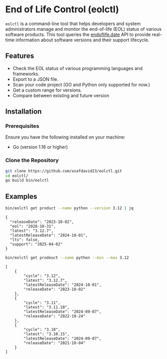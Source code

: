 # End of Life Control (eolctl)

`eolctl` is a command-line tool that helps developers and system administrators manage and monitor the end-of-life (EOL) status of various software products. This tool queries the [endoflife.date](https://endoflife.date/) API to provide real-time information about software versions and their support lifecycle.

## Features

- Check the EOL status of various programming languages and frameworks.
- Export to a JSON file.
- Scan your code project (GO and Python only supported for now.)
- Get a custom range for versions.
- Compare between existing and future version

## Installation

### Prerequisites

Ensure you have the following installed on your machine:

- Go (version 1.16 or higher)

### Clone the Repository

```bash
git clone https://github.com/asafdavid23/eolctl.git
cd eolctl/
go build bin/eolctl
```


## Examples

```bash
bin/eolctl get product --name python --version 3.12 | jq

```

```
{
  "releaseDate": "2023-10-02",
  "eol": "2028-10-31",
  "latest": "3.12.7",
  "latestReleaseDate": "2024-10-01",
  "lts": false,
  "support": "2025-04-02"
}

```

```bash
bin/eolctl get prodeuct --name python --min --max 3.12
```

```
[
    {
        "cycle": "3.12",
        "latest": "3.12.7",
        "latestReleaseDate": "2024-10-01",
        "releaseDate": "2023-10-02"
    },
    {
        "cycle": "3.11",
        "latest": "3.11.10",
        "latestReleaseDate": "2024-09-07",
        "releaseDate": "2022-10-24"
    },
    {
        "cycle": "3.10",
        "latest": "3.10.15",
        "latestReleaseDate": "2024-09-07",
        "releaseDate": "2021-10-04"
    }
]
```